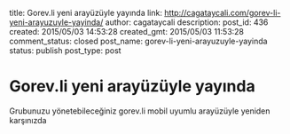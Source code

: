 title: Gorev.li yeni arayüzüyle yayında
link: http://cagataycali.com/gorev-li-yeni-arayuzuyle-yayinda/
author: cagataycali
description: 
post_id: 436
created: 2015/05/03 14:53:28
created_gmt: 2015/05/03 11:53:28
comment_status: closed
post_name: gorev-li-yeni-arayuzuyle-yayinda
status: publish
post_type: post

# Gorev.li yeni arayüzüyle yayında

Grubunuzu yönetebileceğiniz gorev.li mobil uyumlu arayüzüyle yeniden karşınızda